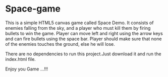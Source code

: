 # Space-game
This is a simple HTML5 canvas game called Space Demo. It consists of enemies falling from the sky, and a player who must kill them by firing bullets to win the game. Player can move left and right using the arrow keys and can fire bullets using the space bar. Player should make sure that none of the enemies touches the ground, else he will lose.

There are no dependencies to run this project.Just download it and run the index.html file.

Enjoy you Game ...!!!

